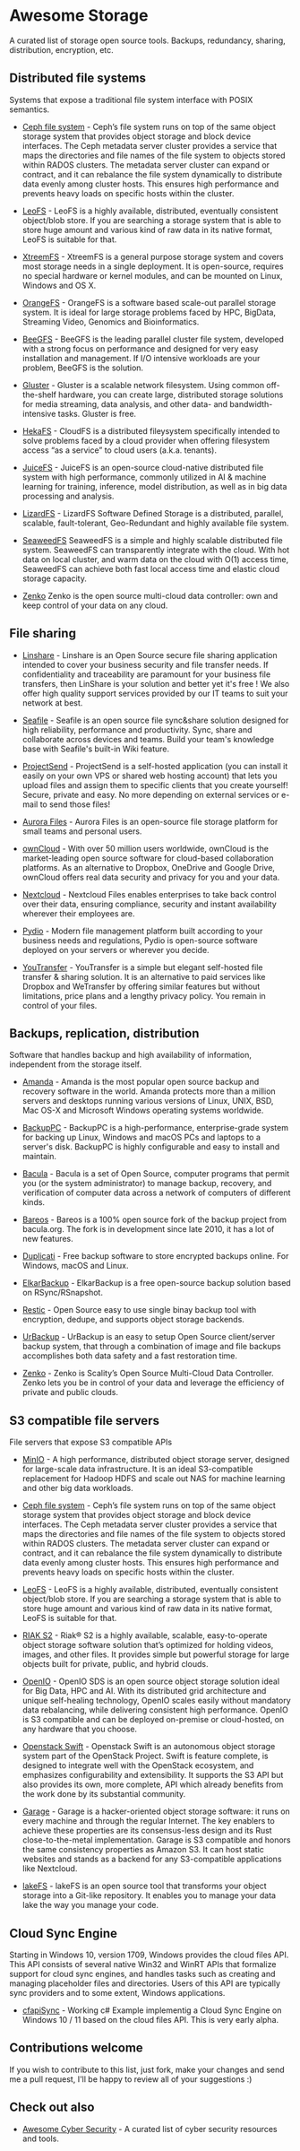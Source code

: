 # Awesome Storage
A curated list of storage open source tools. Backups, redundancy, sharing, distribution, encryption, etc.

## Distributed file systems
Systems that expose a traditional file system interface with POSIX semantics.

* [Ceph file system](https://ceph.com/ceph-storage/file-system/) - Ceph’s file system runs on top of the same object storage system that provides object storage and block device interfaces. The Ceph metadata server cluster provides a service that maps the directories and file names of the file system to objects stored within RADOS clusters. The metadata server cluster can expand or contract, and it can rebalance the file system dynamically to distribute data evenly among cluster hosts. This ensures high performance and prevents heavy loads on specific hosts within the cluster.

* [LeoFS](http://leo-project.net/) - LeoFS is a highly available, distributed, eventually consistent object/blob store. If you are searching a storage system that is able to store huge amount and various kind of raw data in its native format, LeoFS is suitable for that.

* [XtreemFS](http://www.xtreemfs.org/) - XtreemFS is a general purpose storage system and covers most storage needs in a single deployment. It is open-source, requires no special hardware or kernel modules, and can be mounted on Linux, Windows and OS X.

* [OrangeFS](http://orangefs.com/) - OrangeFS is a software based scale-out parallel storage system.  It is ideal for large storage problems faced by HPC, BigData, Streaming Video, Genomics and Bioinformatics.

* [BeeGFS](https://www.beegfs.io/) - BeeGFS is the leading parallel cluster file system, developed with a strong focus on performance and designed for very easy installation and management. If I/O intensive workloads are your problem, BeeGFS is the solution.

* [Gluster](https://www.gluster.org/) - Gluster is a scalable network filesystem. Using common off-the-shelf hardware, you can create large, distributed storage solutions for media streaming, data analysis, and other data- and bandwidth-intensive tasks. Gluster is free.

* [HekaFS](http://pl.atyp.us/hekafs.org/) - CloudFS is a distributed fileysystem specifically intended to solve problems faced by a cloud provider when offering filesystem access “as a service” to cloud users (a.k.a. tenants).

* [JuiceFS](https://juicefs.com/en/) - JuiceFS is an open-source cloud-native distributed file system with high performance, commonly utilized in AI & machine learning for training, inference, model distribution, as well as in big data processing and analysis.

* [LizardFS](https://lizardfs.com/) - LizardFS Software Defined Storage is a distributed, parallel, scalable,
fault-tolerant, Geo-Redundant and highly available file system.

* [SeaweedFS](https://github.com/chrislusf/seaweedfs) SeaweedFS is a simple and highly scalable distributed file system. SeaweedFS can transparently integrate with the cloud. With hot data on local cluster, and warm data on the cloud with O(1) access time, SeaweedFS can achieve both fast local access time and elastic cloud storage capacity. 

* [Zenko](https://github.com/scality/Zenko) Zenko is the open source multi-cloud data controller: own and keep control of your data on any cloud.

## File sharing

* [Linshare](https://www.linshare.org/) - Linshare is an Open Source secure file sharing application intended to cover your business security and file transfer needs. If confidentiality and traceability are paramount for your business file transfers, then LinShare is your solution and better yet it's free ! We also offer high quality support services provided by our IT teams to suit your network at best.

* [Seafile](https://www.seafile.com) - Seafile is an open source file sync&share solution designed for high reliability, performance and productivity. Sync, share and collaborate across devices and teams. Build your team's knowledge base with Seafile's built-in Wiki feature.

* [ProjectSend](https://www.projectsend.org/) - ProjectSend is a self-hosted application (you can install it easily on your own VPS or shared web hosting account) that lets you upload files and assign them to specific clients that you create yourself! Secure, private and easy. No more depending on external services or e-mail to send those files!

* [Aurora Files](https://afterlogic.org/aurora-files) - Aurora Files is an open-source file storage platform for small teams and personal users.

* [ownCloud](https://owncloud.org/) - With over 50 million users worldwide, ownCloud is the market-leading open source software for cloud-based collaboration platforms. As an alternative to Dropbox, OneDrive and Google Drive, ownCloud offers real data security and privacy for you and your data.

* [Nextcloud](https://nextcloud.com/) - Nextcloud Files enables enterprises to take back control over their data, ensuring compliance, security and instant availability wherever their employees are.

* [Pydio](https://pydio.com/) - Modern file management platform built according to your business needs and regulations, Pydio is open-source software deployed on your servers or wherever you decide.

* [YouTransfer](http://www.youtransfer.io/) - YouTransfer is a simple but elegant self-hosted file transfer & sharing solution. It is an alternative to paid services like Dropbox and WeTransfer by offering similar features but without limitations, price plans and a lengthy privacy policy. You remain in control of your files. 

## Backups, replication, distribution
Software that handles backup and high availability of information, independent from the storage itself.

* [Amanda](http://amanda.zmanda.com/) -  Amanda is the most popular open source backup and recovery software in the world. Amanda protects more than a million servers and desktops running various versions of Linux, UNIX, BSD, Mac OS-X and Microsoft Windows operating systems worldwide.

* [BackupPC](https://backuppc.github.io/backuppc/) - BackupPC is a high-performance, enterprise-grade system for backing up Linux, Windows and macOS PCs and laptops to a server's disk. BackupPC is highly configurable and easy to install and maintain.

* [Bacula](https://www.bacula.org/) - Bacula is a set of Open Source, computer programs that permit you (or the system administrator) to manage backup, recovery, and verification of computer data across a network of computers of different kinds.

* [Bareos](https://www.bareos.org/en/) - Bareos is a 100% open source fork of the backup project from bacula.org. The fork is in development since late 2010, it has a lot of new features.

* [Duplicati](https://www.duplicati.com/) - Free backup software to store encrypted backups online. For Windows, macOS and Linux.

* [ElkarBackup](https://www.elkarbackup.org/) - ElkarBackup is a free open-source backup solution based on RSync/RSnapshot.

* [Restic](https://restic.net/) - Open Source easy to use single binay backup tool with encryption, dedupe, and supports object storage backends.

* [UrBackup](https://www.urbackup.org/) - UrBackup is an easy to setup Open Source client/server backup system, that through a combination of image and file backups accomplishes both data safety and a fast restoration time.

* [Zenko](https://www.zenko.io/) - Zenko is Scality’s Open Source Multi-Cloud Data Controller. Zenko lets you be in control of your data and leverage the efficiency of private and public clouds.


## S3 compatible file servers
File servers that expose S3 compatible APIs

* [MinIO](https://min.io/) - A high performance, distributed object storage server, designed for large-scale data infrastructure. It is an ideal S3-compatible replacement for Hadoop HDFS and scale out NAS for machine learning and other big data workloads.

* [Ceph file system](https://ceph.com/ceph-storage/file-system/) - Ceph’s file system runs on top of the same object storage system that provides object storage and block device interfaces. The Ceph metadata server cluster provides a service that maps the directories and file names of the file system to objects stored within RADOS clusters. The metadata server cluster can expand or contract, and it can rebalance the file system dynamically to distribute data evenly among cluster hosts. This ensures high performance and prevents heavy loads on specific hosts within the cluster.

* [LeoFS](http://leo-project.net/) - LeoFS is a highly available, distributed, eventually consistent object/blob store. If you are searching a storage system that is able to store huge amount and various kind of raw data in its native format, LeoFS is suitable for that.

* [RIAK S2](https://riak.com/products/riak-s2/) - Riak® S2 is a highly available, scalable, easy-to-operate object storage software solution that’s optimized for holding videos, images, and other files. It provides simple but powerful storage for large objects built for private, public, and hybrid clouds.

* [OpenIO](https://www.openio.io/) - OpenIO SDS is an open source object storage solution ideal for Big Data, HPC and AI. With its distributed grid architecture and unique self-healing technology, OpenIO scales easily without mandatory data rebalancing, while delivering consistent high performance. OpenIO is S3 compatible and can be deployed on-premise or cloud-hosted, on any hardware that you choose.

* [Openstack Swift](https://docs.openstack.org/swift/latest/) - Openstack Swift is an autonomous object storage system part of the OpenStack Project. Swift is feature complete, is designed to integrate well with the OpenStack ecosystem, and emphasizes configurability and extensibility. It supports the S3 API but also provides its own, more complete, API which already benefits from the work done by its substantial community.

* [Garage](https://garagehq.deuxfleurs.fr/) - Garage is a hacker-oriented object storage software: it runs on every machine and through the regular Internet.
The key enablers to achieve these properties are its consensus-less design and its Rust close-to-the-metal implementation.
Garage is S3 compatible and honors the same consistency properties as Amazon S3.
It can host static websites and stands as a backend for any S3-compatible applications like Nextcloud.

* [lakeFS](https://github.com/treeverse/lakeFS/) - lakeFS is an open source tool that transforms your object storage into a Git-like repository. It enables you to manage your data lake the way you manage your code.

## Cloud Sync Engine
Starting in Windows 10, version 1709, Windows provides the cloud files API. This API consists of several native Win32 and WinRT APIs that formalize support for cloud sync engines, and handles tasks such as creating and managing placeholder files and directories. Users of this API are typically sync providers and to some extent, Windows applications.

* [cfapiSync](https://github.com/styletronix/cfapiSync) - Working c# Example implementig a Cloud Sync Engine on Windows 10 / 11 based on the cloud files API. This is very early alpha.

## Contributions welcome
If you wish to contribute to this list, just fork, make your changes and send me a pull request, I'll be happy to review all of your suggestions :)

## Check out also

* [Awesome Cyber Security](https://github.com/okhosting/awesome-cyber-security/) - A curated list of cyber security resources and tools. 
